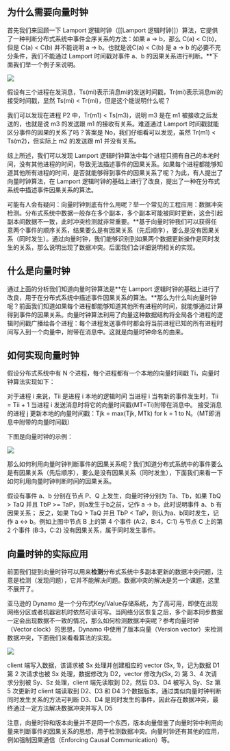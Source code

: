 ## 为什么需要向量时钟

首先我们来回顾一下 Lamport 逻辑时钟（[[Lamport 逻辑时钟]]）算法，它提供了一种判断分布式系统中事件全序关系的方法：如果 a -> b，那么 C(a) < C(b)，但是 C(a) < C(b) 并不能说明 a -> b。也就是说C(a) < C(b) 是 a -> b 的必要不充分条件，我们不能通过 Lamport 时间戳对事件 a、b 的因果关系进行判断。**下面我们举一个例子来说明。

![](https://pic3.zhimg.com/v2-b08e4490c19be8cd711763ea0220d69a_1440w.jpg)

假设有三个进程在发消息，Ts(mi)表示消息mi的发送时间戳，Tr(mi)表示消息mi的接受时间戳，显然 Ts(mi) < Tr(mi)，但是这个能说明什么呢？

我们可以发现在进程 P2 中，Tr(m1) < Ts(m3)，说明 m3 是在 m1 被接收之后发送的，也就是说 m3 的发送跟 m1 的接收有关系。难道通过 Lamport 时间戳就能区分事件的因果的关系了吗？答案是 No，我们仔细看可以发现，虽然 Tr(m1) < Ts(m2)，但实际上 m2 的发送跟 m1 并没有关系。

综上所述，我们可以发现 Lamport 逻辑时钟算法中每个进程只拥有自己的本地时间，没有其他进程的时间，导致无法描述事件的因果关系。如果每个进程都能够知道其他所有进程的时间，是否就能够得到事件的因果关系了呢？为此，有人提出了向量时钟算法，在 Lamport 逻辑时钟的基础上进行了改良，提出了一种在分布式系统中描述事件因果关系的算法。

可能有人会有疑问：向量时钟到底有什么用呢？举一个常见的工程应用：数据冲突检测。分布式系统中数据一般存在多个副本，多个副本可能被同时更新，这会引起副本间数据不一致，此时冲突检测就非常重要。**基于向量时钟我们可以获得任意两个事件的顺序关系，结果要么是有因果关系（先后顺序），要么是没有因果关系（同时发生）。通过向量时钟，我们能够识别到如果两个数据更新操作是同时发生的关系，那么说明出现了数据冲突。后面我们会详细说明相关的实现。

## 什么是向量时钟

通过上面的分析我们知道向量时钟算法是**在 Lamport 逻辑时钟的基础上进行了改良，用于在分布式系统中描述事件因果关系的算法。**那么为什么叫向量时钟呢？前面我们知道如果每个进程都能够知道其他所有进程的时间，就能够通过计算得到事件的因果关系。向量时钟算法利用了向量这种数据结构将全局各个进程的逻辑时间戳广播给各个进程：每个进程发送事件时都会将当前进程已知的所有进程时间写入到一个向量中，附带在消息中。这就是向量时钟命名的由来。

## 如何实现向量时钟

假设分布式系统中有 N 个进程，每个进程都有一个本地的向量时间戳 Ti，向量时钟算法实现如下：

对于进程 i 来说，Tii 是进程 i 本地的逻辑时间
当进程 i 当有新的事件发生时，Tii = Tii + 1
当进程 i 发送消息时将它的向量时间戳(MT=Ti)附带在消息中。
接受消息的进程 j 更新本地的向量时间戳：Tjk = max(Tjk, MTk) for k = 1 to N。（MT即消息中附带的向量时间戳）

下图是向量时钟的示例：

![](https://pic2.zhimg.com/v2-8b038f68a5e6321f3e1a0d573496305b_1440w.jpg)

  

那么如何利用向量时钟判断事件的因果关系呢？我们知道分布式系统中的事件要么是有因果关系（先后顺序），要么是没有因果关系（同时发生），下面我们来看一下如何利用向量时钟判断时间的因果关系。

假设有事件 a、b 分别在节点 P、Q 上发生，向量时钟分别为 Ta、Tb，如果 TbQ > TaQ 并且 TbP >= TaP，则a发生于b之前，记作 a -> b，此时说明事件 a、b 有因果关系； 反之，如果 TbQ > TaQ 并且 TbP < TaP，则认为a、b同时发生，记作 a <-> b。例如上图中节点 B 上的第 4 个事件 (A:2，B:4，C:1) 与节点 C 上的第 2 个事件 (B:3，C:2) 没有因果关系，属于同时发生事件。

## 向量时钟的实际应用

前面我们提到向量时钟可以用来**检测**分布式系统中多副本更新的数据冲突问题，注意是检测（发现问题），它并不能解决问题。数据冲突的解决是另一个课题，这里不展开了。

亚马逊的 Dynamo 是一个分布式Key/Value存储系统，为了高可用，即使在出现网络分区或者机器宕机时依然可读可写。当网络分区恢复之后，多个副本同步数据一定会出现数据不一致的情况，那么如何检测数据冲突呢？参考向量时钟（Vector clock）的思想，Dynamo 中使用了版本向量（Version vector）来检测数据冲突，下面我们来看看算法的实现。

  

![](https://pic3.zhimg.com/v2-9c3f1e32dfb654f760790a8b39ca8a40_1440w.jpg)

  
client 端写入数据，该请求被 Sx 处理并创建相应的 vector (Sx, 1)，记为数据 D1
第 2 次请求也被 Sx 处理，数据修改为 D2，vector 修改为(Sx, 2)
第 3、4 次请求分别被 Sy、Sz 处理，client 端先读取到 D2，然后 D3、D4 被写入 Sy、Sz
第 5 次更新时 client 端读取到 D2、D3 和 D4 3个数据版本，通过类似向量时钟判断同时发生关系的方法可判断 D3、D4 是同时发生的事件，因此存在数据冲突，最终通过一定方法解决数据冲突并写入 D5

注意，向量时钟和版本向量并不是同一个东西，版本向量借鉴了向量时钟中利用向量来判断事件的因果关系的思想，用于检测数据冲突。向量时钟还有其他的应用，例如强制因果通信（Enforcing Causal Communication）等。
